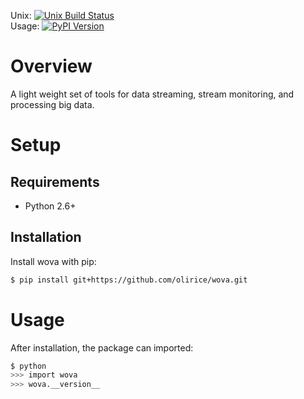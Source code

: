 Unix: [![Unix Build Status](https://img.shields.io/travis/olirice/https://github.com/olirice/wova.git/master.svg)](https://travis-ci.org/olirice/https://github.com/olirice/wova.git) 
<br>
Usage: [![PyPI Version](https://img.shields.io/pypi/v/wova.svg)](https://pypi.python.org/pypi/wova)

# Overview

A light weight set of tools for data streaming, stream monitoring, and processing big data.

# Setup

## Requirements

* Python 2.6+

## Installation

Install wova with pip:

```sh
$ pip install git+https://github.com/olirice/wova.git
```

# Usage

After installation, the package can imported:

```sh
$ python
>>> import wova
>>> wova.__version__
```

